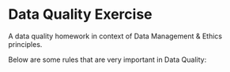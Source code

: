 # Data Quality Exercise
A data quality homework in context of Data Management &amp; Ethics principles.

Below are some rules that are very important in Data Quality:

